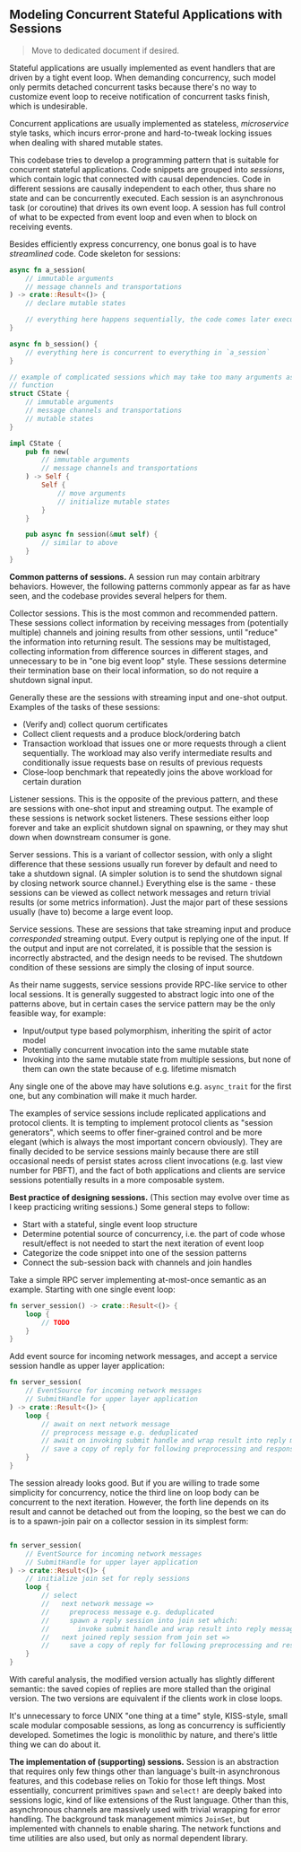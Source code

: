 ## Modeling Concurrent Stateful Applications with Sessions

> Move to dedicated document if desired.

Stateful applications are usually implemented as event handlers that are driven by a tight event loop. When demanding concurrency, such model only permits detached concurrent tasks because there's no way to customize event loop to receive notification of concurrent tasks finish, which is undesirable.

Concurrent applications are usually implemented as stateless, *microservice* style tasks, which incurs error-prone and hard-to-tweak locking issues when dealing with shared mutable states.

This codebase tries to develop a programming pattern that is suitable for concurrent stateful applications. Code snippets are grouped into *sessions*, which contain logic that connected with causal dependencies. Code in different sessions are causally independent to each other, thus share no state and can be concurrently executed. Each session is an asynchronous task (or coroutine) that drives its own event loop. A session has full control of what to be expected from event loop and even when to block on receiving events.

Besides efficiently express concurrency, one bonus goal is to have *streamlined* code. Code skeleton for sessions:

```rust
async fn a_session(
    // immutable arguments
    // message channels and transportations
) -> crate::Result<()> {
    // declare mutable states

    // everything here happens sequentially, the code comes later executes later
}

async fn b_session() {
    // everything here is concurrent to everything in `a_session`
}

// example of complicated sessions which may take too many arguments as a 
// function
struct CState {
    // immutable arguments
    // message channels and transportations
    // mutable states
}

impl CState {
    pub fn new(
        // immutable arguments
        // message channels and transportations
    ) -> Self {
        Self {
            // move arguments
            // initialize mutable states
        }
    }

    pub async fn session(&mut self) {
        // similar to above
    }
}
```

**Common patterns of sessions.** A session run may contain arbitrary behaviors. However, the following patterns commonly appear as far as have seen, and the codebase provides several helpers for them.

Collector sessions. This is the most common and recommended pattern. These sessions collect information by receiving messages from (potentially multiple) channels and joining results from other sessions, until "reduce" the information into returning result. The sessions may be multistaged, collecting information from difference sources in different stages, and unnecessary to be in "one big event loop" style. These sessions determine their termination base on their local information, so do not require a shutdown signal input.

Generally these are the sessions with streaming input and one-shot output. Examples of the tasks of these sessions:

* (Verify and) collect quorum certificates
* Collect client requests and a produce block/ordering batch
* Transaction workload that issues one or more requests through a client sequentially. The workload may also verify intermediate results and conditionally issue requests base on results of previous requests
* Close-loop benchmark that repeatedly joins the above workload for certain duration

Listener sessions. This is the opposite of the previous pattern, and these are sessions with one-shot input and streaming output. The example of these sessions is network socket listeners. These sessions either loop forever and take an explicit shutdown signal on spawning, or they may shut down when downstream consumer is gone.

Server sessions. This is a variant of collector session, with only a slight difference that these sessions usually run forever by default and need to take a shutdown signal. (A simpler solution is to send the shutdown signal by closing network source channel.) Everything else is the same - these sessions can be viewed as collect network messages and return trivial results (or some metrics information). Just the major part of these sessions usually (have to) become a large event loop.

Service sessions. These are sessions that take streaming input and produce *corresponded* streaming output. Every output is replying one of the input. If the output and input are not correlated, it is possible that the session is incorrectly abstracted, and the design needs to be revised. The shutdown condition of these sessions are simply the closing of input source.

As their name suggests, service sessions provide RPC-like service to other local sessions. It is generally suggested to abstract logic into one of the patterns above, but in certain cases the service pattern may be the only feasible way, for example:

* Input/output type based polymorphism, inheriting the spirit of actor model
* Potentially concurrent invocation into the same mutable state
* Invoking into the same mutable state from multiple sessions, but none of them can own the state because of e.g. lifetime mismatch

Any single one of the above may have solutions e.g. `async_trait` for the first one, but any combination will make it much harder.

The examples of service sessions include replicated applications and protocol clients. It is tempting to implement protocol clients as "session generators", which seems to offer finer-grained control and be more elegant (which is always the most important concern obviously). They are finally decided to be service sessions mainly because there are still occasional needs of persist states across client invocations (e.g. last view number for PBFT), and the fact of both applications and clients are service sessions potentially results in a more composable system.

**Best practice of designing sessions.** (This section may evolve over time as I keep practicing writing sessions.) Some general steps to follow:

* Start with a stateful, single event loop structure
* Determine potential source of concurrency, i.e. the part of code whose result/effect is not needed to start the next iteration of event loop
* Categorize the code snippet into one of the session patterns
* Connect the sub-session back with channels and join handles

Take a simple RPC server implementing at-most-once semantic as an example. Starting with one single event loop:

```rust
fn server_session() -> crate::Result<()> {
    loop {
        // TODO
    }
}
```

Add event source for incoming network messages, and accept a service session handle as upper layer application:

```rust
fn server_session(
    // EventSource for incoming network messages
    // SubmitHandle for upper layer application
) -> crate::Result<()> {
    loop {
        // await on next network message
        // preprocess message e.g. deduplicated
        // await on invoking submit handle and wrap result into reply message
        // save a copy of reply for following preprocessing and response to client
    }
}

```

The session already looks good. But if you are willing to trade some simplicity for concurrency, notice the third line on loop body can be concurrent to the next iteration. However, the forth line depends on its result and cannot be detached out from the looping, so the best we can do is to a spawn-join pair on a collector session in its simplest form:

```rust

fn server_session(
    // EventSource for incoming network messages
    // SubmitHandle for upper layer application
) -> crate::Result<()> {
    // initialize join set for reply sessions
    loop {
        // select
        //   next network message =>
        //     preprocess message e.g. deduplicated
        //     spawn a reply session into join set which:
        //       invoke submit handle and wrap result into reply message
        //   next joined reply session from join set =>
        //     save a copy of reply for following preprocessing and response to client
    }
}
```

With careful analysis, the modified version actually has slightly different semantic: the saved copies of replies are more stalled than the original version. The two versions are equivalent if the clients work in close loops.

It's unnecessary to force UNIX "one thing at a time" style, KISS-style, small scale modular composable sessions, as long as concurrency is sufficiently developed. Sometimes the logic is monolithic by nature, and there's little thing we can do about it.

**The implementation of (supporting) sessions.** Session is an abstraction that requires only few things other than language's built-in asynchronous features, and this codebase relies on Tokio for those left things. Most essentially, concurrent primitives `spawn` and `select!` are deeply baked into sessions logic, kind of like extensions of the Rust language. Other than this, asynchronous channels are massively used with trivial wrapping for error handling. The background task management mimics `JoinSet`, but implemented with channels to enable sharing. The network functions and time utilities are also used, but only as normal dependent library.
